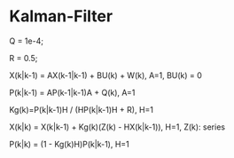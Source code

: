 # Kalman-Filter
Q = 1e-4; 

R = 0.5; 

X(k|k-1) = AX(k-1|k-1) + BU(k) + W(k), A=1, BU(k) = 0

P(k|k-1) = AP(k-1|k-1)A + Q(k), A=1

Kg(k)=P(k|k-1)H / (HP(k|k-1)H + R), H=1

X(k|k) = X(k|k-1) + Kg(k)(Z(k) - HX(k|k-1)), H=1, Z(k): series

P(k|k) = (1 - Kg(k)H)P(k|k-1), H=1
